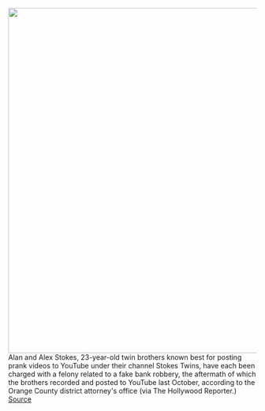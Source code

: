 <img src='https://cdn.vox-cdn.com/thumbor/qd-dgHMQslYiHpEDxi5oMqshorc=/0x0:3092x4578/1200x800/filters:focal(1250x471:1744x965)/cdn.vox-cdn.com/uploads/chorus_image/image/67162663/1132397467.jpg.0.jpg' width='700px' /><br/>
Alan and Alex Stokes, 23-year-old twin brothers known best for posting prank videos to YouTube under their channel Stokes Twins, have each been charged with a felony related to a fake bank robbery, the aftermath of which the brothers recorded and posted to YouTube last October, according to the Orange County district attorney's office (via The Hollywood Reporter.)
<a href='https://www.theverge.com/2020/8/5/21356403/stokes-twins-youtube-felony-charge-bank-robbery-prank-video'> Source <a/>